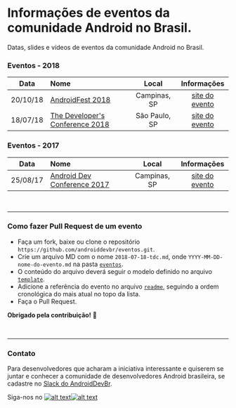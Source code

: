 # Informações de eventos da comunidade Android no Brasil.

Datas, slides e vídeos de eventos da comunidade Android no Brasil.

### Eventos - 2018
 Data | Nome | Local | Informações 
:----:|:---- |:-----:|:-----------:
20/10/18 | [AndroidFest 2018](https://github.com/androiddevbr/eventos/blob/master/_eventos/2018-10-20-androidfest-campinas.md) | Campinas, SP | [site do evento](https://gdg-campinas.github.io/androidfest/)
18/07/18 | [The Developer's Conference 2018](https://github.com/androiddevbr/eventos/blob/master/_eventos/2018-07-18-tdc.md) | São Paulo, SP | [site do evento](http://www.thedevelopersconference.com.br/tdc/2018/saopaulo/trilha-android-2)

### Eventos - 2017
Data | Nome | Local | Informações 
:----:|:---- |:-----:|:-----------:
25/08/17 | [Android Dev Conference 2017](https://github.com/androiddevbr/eventos/blob/android-dev-conference-2017/_eventos/2017-08-25-android-dev-conference.md) | Campinas, SP | [site do evento](https://eventos.imasters.com.br/android-devconference/)

<br>

------------


### Como fazer Pull Request de um evento
- Faça um fork, baixe ou clone o repositório `https://github.com/androiddevbr/eventos.git`.
- Crie um arquivo MD com o nome `2018-07-18-tdc.md`, onde `YYYY-MM-DD-nome-do-evento.md` na pasta [`eventos`](https://github.com/androiddevbr/eventos/tree/master/_eventos).
- O conteúdo do arquivo deverá seguir o modelo definido no arquivo [`template`](https://github.com/androiddevbr/eventos/blob/master/_templates/_template_conference.md).
- Adicione a referência do evento no arquivo [`readme`](https://github.com/androiddevbr/eventos/blob/master/README.md), seguindo a ordem cronológica do mais atual no topo da lista.
- Faça o Pull Request.

**Obrigado pela contribuição!** :tada:

<br>

------------


### Contato
Para desenvolvedores que acharam a iniciativa interessante e quiserem se juntar e conhecer a comunidade de desenvolvedores Android brasileira, se cadastre no [Slack do AndroidDevBr](http://slack.androiddevbr.org/).

Siga-nos no [![alt text][1.1]][1][![alt text][2.1]][2]

[1.1]: http://i.imgur.com/wWzX9uB.png (twitter icon with padding)
[2.1]: http://i.imgur.com/9I6NRUm.png (github icon with padding)


[1]: http://www.twitter.com/AndroidDevBrOrg
[2]: https://github.com/androiddevbr



